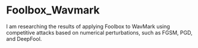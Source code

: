 # Foolbox_Wavmark
I am researching the results of applying Foolbox to WavMark using competitive attacks based on numerical perturbations, such as FGSM, PGD, and DeepFool.
